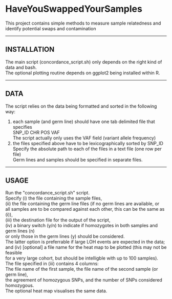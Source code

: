# HaveYouSwappedYourSamples
This project contains simple methods to measure sample relatedness and identify potential swaps and contamination


------------
INSTALLATION
------------
The main script (concordance_script.sh) only depends on the right kind of data and bash.  
The optional plotting routine depends on ggplot2 being installed within R.  

----
DATA
----
The script relies on the data being formatted and sorted in the following way:  
1. each sample (and germ line) should have one tab delimited file that specifies  
    SNP_ID CHR POS VAF  
    The script actually only uses the VAF field (variant allele frequency)  
2. the files specified above have to be lexicographically sorted by SNP_ID  
Specify the absolute path to each of the files in a text file (one row per file)  
Germ lines and samples should be specified in separate files.  

-----
USAGE
-----
Run the "concordance_script.sh" script.  
Specify (i) the file containing the sample files,  
(ii) the file containing the germ line files (if no germ lines are available, or  
    all samples are to be compared against each other, this can be the same as (i)),  
(iii) the destination file for the output of the script,  
(iv) a binary switch (y/n) to indicate if homozygotes in both samples and germ lines (n)  
    or only those in the germ lines (y) should be considered.  
		The latter option is preferrable if large LOH events are expected in the data;
and (iv) [optional] a file name for the heat map to be plotted (this may not be feasible  
    for a very large cohort, but should be intelligble with up to 100 samples).  
The file specified in (iii) contains 4 columns:  
    The file name of the first sample, the file name of the second sample (or germ line),  
    the agreement of homozygous SNPs, and the number of SNPs considered homozygous.  
The optional heat map visualises the same data.  


